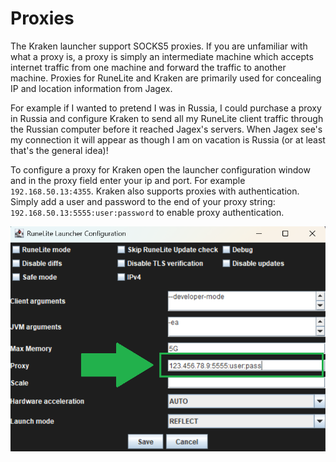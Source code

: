 # Proxies

The Kraken launcher support SOCKS5 proxies. If you are unfamiliar with what a proxy is, a proxy is simply an intermediate machine
which accepts internet traffic from one machine and forward the traffic to another machine. Proxies for RuneLite and Kraken are primarily used for concealing IP and location
information from Jagex.

For example if I wanted to pretend I was in Russia, I could purchase a proxy in Russia and configure Kraken to send all my RuneLite client traffic through
the Russian computer before it reached Jagex's servers. When Jagex see's my connection it will appear as though I am on 
vacation is Russia (or at least that's the general idea)!

To configure a proxy for Kraken open the launcher configuration window and in the proxy field enter your ip and port.
For example `192.168.50.13:4355`. Kraken also supports proxies with authentication. Simply add a user and password to the end of
your proxy string: `192.168.50.13:5555:user:password` to enable proxy authentication.

![kraken-proxy](../images/kraken-proxy.png)